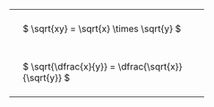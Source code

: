 ---
---

#  
<br>
<style type="text/css">
#T_c3387 th.col_heading {
  text-align: left;
  font-size: 1em;
}
#T_c3387 td {
  text-align: left;
  font-size: 1em;
  padding: 1.5em;
}
#T_c3387_row0_col0, #T_c3387_row1_col0 {
  width: 300px;
  white-space: pre-wrap;
}
</style>
<table id="T_c3387">
  <thead>
  </thead>
  <tbody>
    <tr>
      <td id="T_c3387_row0_col0" class="data row0 col0" >$ \sqrt{xy} = \sqrt{x} \times \sqrt{y} $</td>
    </tr>
    <tr>
      <td id="T_c3387_row1_col0" class="data row1 col0" >$ \sqrt{\dfrac{x}{y}} = \dfrac{\sqrt{x}}{\sqrt{y}} $</td>
    </tr>
  </tbody>
</table>
